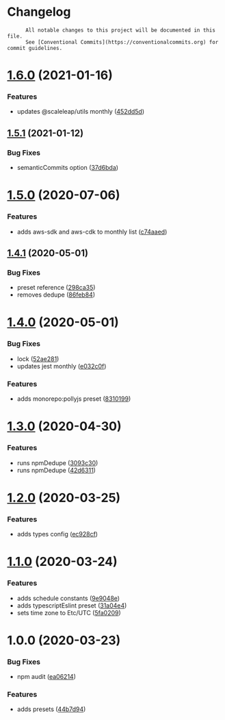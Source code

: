 # Changelog

          All notable changes to this project will be documented in this file.
          See [Conventional Commits](https://conventionalcommits.org) for commit guidelines.

# [1.6.0](https://github.com/ScaleLeap/renovate-config/compare/v1.5.1...v1.6.0) (2021-01-16)


### Features

* updates @scaleleap/utils monthly ([452dd5d](https://github.com/ScaleLeap/renovate-config/commit/452dd5d163611ac686890b6cf3464d9400422eb5))

## [1.5.1](https://github.com/ScaleLeap/renovate-config/compare/v1.5.0...v1.5.1) (2021-01-12)


### Bug Fixes

* semanticCommits option ([37d6bda](https://github.com/ScaleLeap/renovate-config/commit/37d6bdaf6824ee70d0ead30179d1f09f6e35e413))

# [1.5.0](https://github.com/ScaleLeap/renovate-config/compare/v1.4.1...v1.5.0) (2020-07-06)


### Features

* adds aws-sdk and aws-cdk to monthly list ([c74aaed](https://github.com/ScaleLeap/renovate-config/commit/c74aaed652af5988b0ba7242f4acc805324eb382))

## [1.4.1](https://github.com/ScaleLeap/renovate-config/compare/v1.4.0...v1.4.1) (2020-05-01)


### Bug Fixes

* preset reference ([298ca35](https://github.com/ScaleLeap/renovate-config/commit/298ca356dab052a176b0d5f466317c7e4500678a))
* removes dedupe ([86feb84](https://github.com/ScaleLeap/renovate-config/commit/86feb84645ad96b989cf06139e1144445c5dc5ab))

# [1.4.0](https://github.com/ScaleLeap/renovate-config/compare/v1.3.0...v1.4.0) (2020-05-01)


### Bug Fixes

* lock ([52ae281](https://github.com/ScaleLeap/renovate-config/commit/52ae28135a9fd94996cdd2a437a11fbe9ac616d0))
* updates jest monthly ([e032c0f](https://github.com/ScaleLeap/renovate-config/commit/e032c0fab5c0ceebd012469635b4f2430c5dc5ca))


### Features

* adds monorepo:pollyjs preset ([8310199](https://github.com/ScaleLeap/renovate-config/commit/8310199ec812f274592144e0325250822b3b31ce))

# [1.3.0](https://github.com/ScaleLeap/renovate-config/compare/v1.2.0...v1.3.0) (2020-04-30)


### Features

* runs npmDedupe ([3093c30](https://github.com/ScaleLeap/renovate-config/commit/3093c302f0917d1c2eaa8077ef9301a578c35be7))
* runs npmDedupe ([42d6311](https://github.com/ScaleLeap/renovate-config/commit/42d63111bf5532481840ac85c2325584172fa4e7))

# [1.2.0](https://github.com/ScaleLeap/renovate-config/compare/v1.1.0...v1.2.0) (2020-03-25)


### Features

* adds types config ([ec928cf](https://github.com/ScaleLeap/renovate-config/commit/ec928cfbbf3c003d1a7ea05bd8433a46a6206281))

# [1.1.0](https://github.com/ScaleLeap/renovate-config/compare/v1.0.0...v1.1.0) (2020-03-24)


### Features

* adds schedule constants ([9e9048e](https://github.com/ScaleLeap/renovate-config/commit/9e9048e9e019828c648e5583efa5807aade3ad45))
* adds typescriptEslint preset ([31a04e4](https://github.com/ScaleLeap/renovate-config/commit/31a04e4e6b5eed48c3ac01beb38d46303e3a0964))
* sets time zone to Etc/UTC ([5fa0209](https://github.com/ScaleLeap/renovate-config/commit/5fa020901fa69988b7e4ca489ed29b015f24c884))

# 1.0.0 (2020-03-23)


### Bug Fixes

* npm audit ([ea06214](https://github.com/ScaleLeap/renovate-config/commit/ea06214a5b262d783d496fdedb80d41f08789e77))


### Features

* adds presets ([44b7d94](https://github.com/ScaleLeap/renovate-config/commit/44b7d94a6237cad3d23dfe97af117dfc9426b1ed))
